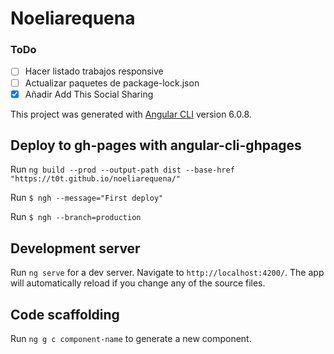 # Noeliarequena

### ToDo
- [ ] Hacer listado trabajos responsive
- [ ] Actualizar paquetes de package-lock.json
- [x] Añadir Add This Social Sharing

This project was generated with [Angular CLI](https://github.com/angular/angular-cli) version 6.0.8.


## Deploy to gh-pages with angular-cli-ghpages

Run `ng build --prod --output-path dist --base-href "https://t0t.github.io/noeliarequena/"`

Run `$ ngh --message="First deploy"`

Run `$ ngh --branch=production`

## Development server

Run `ng serve` for a dev server. Navigate to `http://localhost:4200/`. The app will automatically reload if you change any of the source files.

## Code scaffolding

Run `ng g c component-name` to generate a new component.